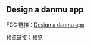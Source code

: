 ## Design a danmu app

FCC 链接：[Design a danmu app](https://freecodecamp.cn/challenges/design-a-danmu-app)

预览链接：[预览](https://kiling.github.io/Pratices/FCC_danmu/FCC_danmu.html)
